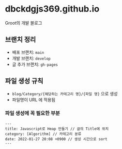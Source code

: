 # dbckdgjs369.github.io
Groot의 개발 블로그

## 브랜치 정리
- 배포 브랜치: `main`
- 개발 브랜치: `develop`
- 글 추가 브랜치: `gh-pages`

## 파일 생성 규칙
- `blog/Category/{해당하는 카테고리 명}/{파일 명}` 으로 생성
- 파일명이 URL 에 적용됨

### 파일 생성에 꼭 필요한 부분
```
---
title: Javascript로 Heap 만들기 // 글의 Title에 위치
category: [Algorithm] // 카테고리 분류
date: 2022-01-27 20:08 +0900 // 생성 시간으로 sort
---
```
